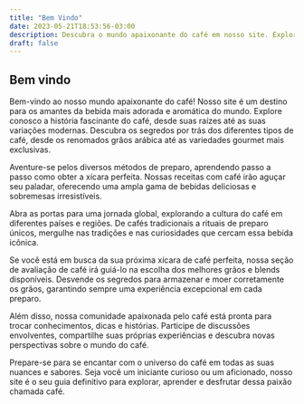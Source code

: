 ```yaml
---
title: "Bem Vindo"
date: 2023-05-21T18:53:56-03:00
description: Descubra o mundo apaixonante do café em nosso site. Explore a história, tipos de café, métodos de preparo e receitas deliciosas. Conheça a cultura do café em diferentes regiões e aproveite avaliações de grãos. Participe da nossa comunidade de amantes do café. Seja bem-vindo ao universo do café!
draft: false
---
```


## Bem vindo

Bem-vindo ao nosso mundo apaixonante do café! Nosso site é um destino para os amantes da bebida mais adorada e aromática do mundo. Explore conosco a história fascinante do café, desde suas raízes até as suas variações modernas. Descubra os segredos por trás dos diferentes tipos de café, desde os renomados grãos arábica até as variedades gourmet mais exclusivas.

Aventure-se pelos diversos métodos de preparo, aprendendo passo a passo como obter a xícara perfeita. Nossas receitas com café irão aguçar seu paladar, oferecendo uma ampla gama de bebidas deliciosas e sobremesas irresistíveis.

Abra as portas para uma jornada global, explorando a cultura do café em diferentes países e regiões. De cafés tradicionais a rituais de preparo únicos, mergulhe nas tradições e nas curiosidades que cercam essa bebida icônica.

Se você está em busca da sua próxima xícara de café perfeita, nossa seção de avaliação de café irá guiá-lo na escolha dos melhores grãos e blends disponíveis. Desvende os segredos para armazenar e moer corretamente os grãos, garantindo sempre uma experiência excepcional em cada preparo.

Além disso, nossa comunidade apaixonada pelo café está pronta para trocar conhecimentos, dicas e histórias. Participe de discussões envolventes, compartilhe suas próprias experiências e descubra novas perspectivas sobre o mundo do café.

Prepare-se para se encantar com o universo do café em todas as suas nuances e sabores. Seja você um iniciante curioso ou um aficionado, nosso site é o seu guia definitivo para explorar, aprender e desfrutar dessa paixão chamada café.
